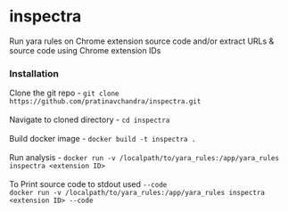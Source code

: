 # inspectra
Run yara rules on Chrome extension source code and/or extract URLs &amp; source code using Chrome extension IDs

### Installation
Clone the git repo - `git clone https://github.com/pratinavchandra/inspectra.git`
<br>
<br>
Navigate to cloned directory - `cd inspectra`
<br>
<br>
Build docker image - `docker build -t inspectra .`
<br>
<br>
Run analysis - `docker run -v /localpath/to/yara_rules:/app/yara_rules inspectra <extension ID>`
<br>
<br>
To Print source code to stdout used `--code`
<br>
`docker run -v /localpath/to/yara_rules:/app/yara_rules inspectra <extension ID> --code`

